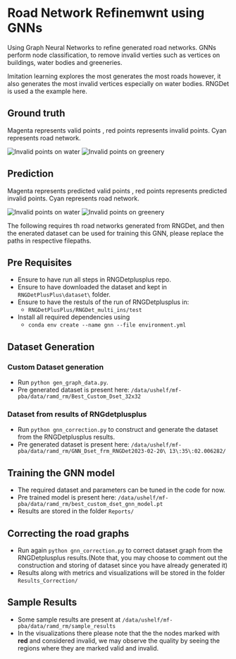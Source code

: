 # Road Network Refinemwnt using GNNs

Using Graph Neural Networks to refine generated road networks. GNNs perform node 
classification, to remove invalid verties such as vertices on buildings, water bodies
and greeneries. 

Imitation learning explores the most generates the most roads however, it also
generates the most invalid vertices especially on water bodies. RNGDet is used a the example here. 

## Ground truth

Magenta represents valid points , red points represents invalid points. Cyan represents road network. 

![Invalid points on water](static/11_invver_gt.png)
![Invalid points on greenery](static/0_invver_pred.png)


## Prediction

Magenta represents predicted  valid points , red points represents predicted invalid points. Cyan represents road network. 

![Invalid points on water](static/11_invver_pred.png)
![Invalid points on greenery](static/0_invver_pred.png)


The following requires th road networks generated from RNGDet, and then the enerated dataset can be used for training this GNN, please replace the paths in respective filepaths. 

## Pre Requisites

- Ensure to have run all steps in RNGDetplusplus repo.  
- Ensure to have downloaded the dataset and kept in `RNGDetPlusPlus\dataset\` folder. 
- Ensure to have the restuls of the run of RNGDetplusplus in:
    - `RNGDetPlusPlus/RNGDet_multi_ins/test`
- Install all required dependencies using 
    - `conda env create --name gnn --file environment.yml`

## Dataset Generation

### Custom Dataset generation 
- Run  `python gen_graph_data.py`.
- Pre generated dataset is present here: `/data/ushelf/mf-pba/data/ramd_rm/Best_Custom_Dset_32x32`

### Dataset from results of RNGdetplusplus
- Run `python gnn_correction.py` to construct and generate the dataset from the RNGDetplusplus results.
- Pre generated dataset is present here: `/data/ushelf/mf-pba/data/ramd_rm/GNN_Dset_frm_RNGDet2023-02-20\ 13\:35\:02.006282/`

## Training the GNN model
- The required dataset and parameters can be tuned in the code for now. 
- Pre trained model is present here: `/data/ushelf/mf-pba/data/ramd_rm/best_custom_dset_gnn_model.pt`
- Results are stored in the folder `Reports/`

## Correcting the road graphs 

- Run again `python gnn_correction.py` to correct  dataset graph from the RNGDetplusplus results.(Note that, you may choose to comment out the construction and storing of dataset since you have already generated it)
- Results along with metrics and visualizations will be stored in the folder 
 `Results_Correction/`
 
 ## Sample Results
 - Some sample results are present at `/data/ushelf/mf-pba/data/ramd_rm/sample_results`
 - In the visualizations there please note that the the nodes marked with **red** and considered invalid, we may observe the quality by seeing the regions where they are marked valid and invalid. 
